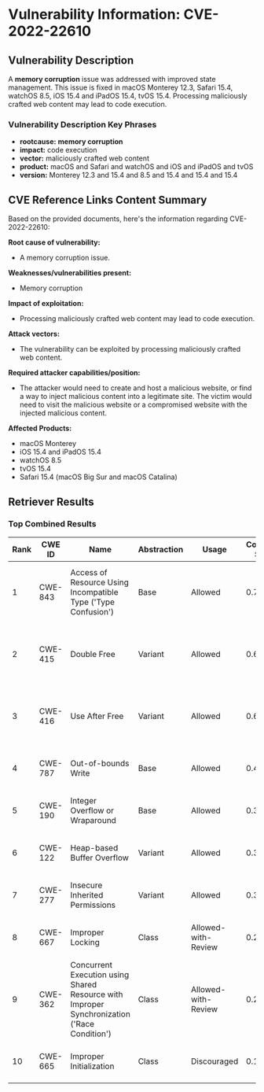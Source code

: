 # Vulnerability Information: CVE-2022-22610

## Vulnerability Description
A **memory corruption** issue was addressed with improved state management. This issue is fixed in macOS Monterey 12.3, Safari 15.4, watchOS 8.5, iOS 15.4 and iPadOS 15.4, tvOS 15.4. Processing maliciously crafted web content may lead to code execution.

### Vulnerability Description Key Phrases
- **rootcause:** **memory corruption**
- **impact:** code execution
- **vector:** maliciously crafted web content
- **product:** macOS and Safari and watchOS and iOS and iPadOS and tvOS
- **version:** Monterey 12.3 and 15.4 and 8.5 and 15.4 and 15.4 and 15.4

## CVE Reference Links Content Summary
Based on the provided documents, here's the information regarding CVE-2022-22610:

**Root cause of vulnerability:**
*   A memory corruption issue.

**Weaknesses/vulnerabilities present:**
*   Memory corruption

**Impact of exploitation:**
*   Processing maliciously crafted web content may lead to code execution.

**Attack vectors:**
*   The vulnerability can be exploited by processing maliciously crafted web content.

**Required attacker capabilities/position:**
* The attacker would need to create and host a malicious website, or find a way to inject malicious content into a legitimate site. The victim would need to visit the malicious website or a compromised website with the injected malicious content.

**Affected Products:**
*   macOS Monterey
*   iOS 15.4 and iPadOS 15.4
*   watchOS 8.5
*   tvOS 15.4
*   Safari 15.4 (macOS Big Sur and macOS Catalina)

## Retriever Results

### Top Combined Results

| Rank | CWE ID | Name | Abstraction | Usage | Combined Score | Retrievers | Individual Scores |
|------|--------|------|-------------|-------|---------------|------------|-------------------|
| 1 | CWE-843 | Access of Resource Using Incompatible Type ('Type Confusion') | Base | Allowed | 0.7947 | dense, sparse, graph | dense: 0.534, sparse: 0.297, graph: 1.000 |
| 2 | CWE-415 | Double Free | Variant | Allowed | 0.6660 | dense, sparse, graph | dense: 0.501, sparse: 0.254, graph: 0.911 |
| 3 | CWE-416 | Use After Free | Variant | Allowed | 0.6520 | dense, sparse, graph | dense: 0.530, sparse: 0.186, graph: 0.936 |
| 4 | CWE-787 | Out-of-bounds Write | Base | Allowed | 0.4886 | dense, sparse | dense: 0.614, sparse: 0.317 |
| 5 | CWE-190 | Integer Overflow or Wraparound | Base | Allowed | 0.3740 | dense, sparse | dense: 0.523, sparse: 0.196 |
| 6 | CWE-122 | Heap-based Buffer Overflow | Variant | Allowed | 0.3456 | dense, sparse | dense: 0.515, sparse: 0.204 |
| 7 | CWE-277 | Insecure Inherited Permissions | Variant | Allowed | 0.3340 | dense, sparse | dense: 0.510, sparse: 0.187 |
| 8 | CWE-667 | Improper Locking | Class | Allowed-with-Review | 0.2181 | dense, sparse | dense: 0.506, sparse: 0.206 |
| 9 | CWE-362 | Concurrent Execution using Shared Resource with Improper Synchronization ('Race Condition') | Class | Allowed-with-Review | 0.2108 | dense, sparse | dense: 0.502, sparse: 0.188 |
| 10 | CWE-665 | Improper Initialization | Class | Discouraged | 0.1883 | dense, sparse | dense: 0.536, sparse: 0.266 |

